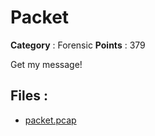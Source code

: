 # Packet

**Category** : Forensic
**Points** : 379

Get my message!

## Files : 
 - [packet.pcap](./packet.pcap)


